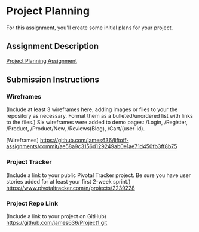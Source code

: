 # Project Planning
For this assignment, you'll create some initial plans for your project.

## Assignment Description
[Project Planning Assignment](https://education.launchcode.org/liftoff/assignments/planning/)

## Submission Instructions

### Wireframes

(Include at least 3 wireframes here, adding images or files to your the repository as necessary. Format them as a bulleted/unordered list with links to the files.)
Six wireframes were added to demo pages: /Login, /Register, /Product, /Product/New, /Reviews(Blog), /Cart/(user-id).

[Wireframes] https://github.com/james636/liftoff-assignments/commit/ae58a9c3156d129249ab0e1ae71d450fb3ff8b75

### Project Tracker

(Include a link to your public Pivotal Tracker project. Be sure you have user stories added for at least your first 2-week sprint.)
https://www.pivotaltracker.com/n/projects/2239228 
### Project Repo Link

(Include a link to your project on GitHub)
https://github.com/james636/Project1.git
